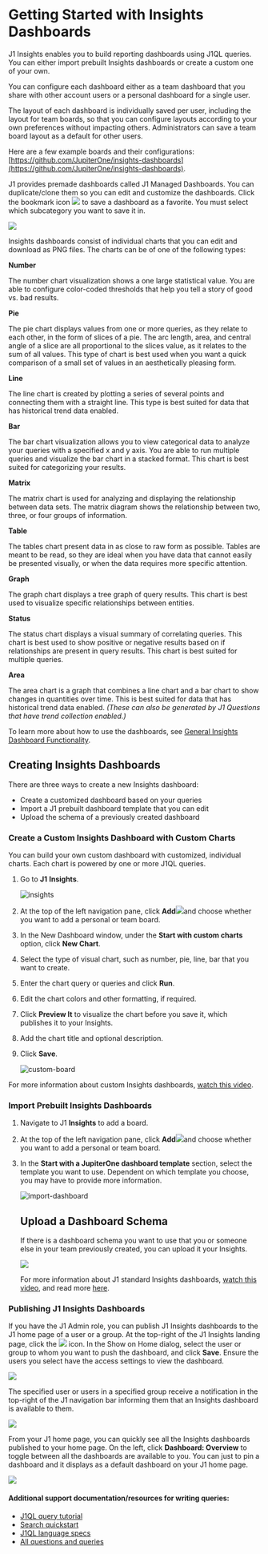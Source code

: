 # Getting Started with Insights Dashboards

J1 Insights enables you to build reporting dashboards using J1QL queries. You can either import prebuilt Insights dashboards or create a custom one of your own.

You can configure each dashboard either as a team dashboard that you share with other account users or a personal dashboard for a single user. 

The layout of each dashboard is individually saved per user, including the layout for team boards, so that you can configure layouts according to your own preferences without impacting others. Administrators can save a team board layout as a default for other users.

Here are a few example boards and their configurations: [https://github.com/JupiterOne/insights-dashboards](https://github.com/JupiterOne/insights-dashboards).

J1 provides premade dashboards called J1 Managed Dashboards. You can duplicate/clone them so you can edit and customize the dashboards. Click the bookmark icon ![](../assets/icons/bookmark.png) to save a dashboard as a favorite. You must select which subcategory you want to save it in. 


![](../assets/insights-mgnd-boards.png) 



Insights dashboards consist of individual charts that you can edit and download as PNG files. The charts can be of one of the following types:

**Number**

The number chart visualization shows a one large statistical value. You are able to configure color-coded thresholds that help you tell a story of good vs. bad results. 

**Pie**

The pie chart displays values from one or more queries, as they relate to each other, in the form of slices of a pie. The arc length, area, and central angle of a slice are all proportional to the slices value, as it relates to the sum of all values. This type of chart is best used when you want a quick comparison of a small set of values in an aesthetically pleasing form.

**Line**

The line chart is created by plotting a series of several points and connecting them with a straight line. This type is best suited for data that has historical trend data enabled. 

**Bar**

The bar chart visualization allows you to view categorical data to analyze your queries with a specified x and y axis. You are able to run multiple queries and visualize the bar chart in a stacked format. This chart is best suited for categorizing your results. 

**Matrix** 

The matrix chart is used for analyzing and displaying the relationship between data sets. The matrix diagram shows the relationship between two, three, or four groups of information. 

**Table** 

The tables chart present data in as close to raw form as possible. Tables are meant to be read, so they are ideal when you have data that cannot easily be presented visually, or when the data requires more specific attention.

**Graph** 

The graph chart displays a tree graph of query results. This chart is best used to visualize specific relationships between entities. 

**Status** 

The status chart displays a visual summary of correlating queries. This chart is best used to show positive or negative results based on if relationships are present in query results. This chart is best suited for multiple queries. 

**Area** 

The area chart is a graph that combines a line chart and a bar chart to show changes in quantities over time. This is best suited for data that has historical trend data enabled. *(These can also be generated by J1 Questions that have trend collection enabled.)*          

To learn more about how to use the dashboards, see [General Insights Dashboard Functionality](../insights-dashboards-general.md).

## Creating Insights Dashboards

There are three ways to create a new Insights dashboard:

- Create a customized dashboard based on your queries
- Import a J1 prebuilt dashboard template that you can edit
- Upload the schema of a previously created dashboard

### Create a Custom Insights Dashboard with Custom Charts

You can build your own custom dashboard with customized, individual charts. Each chart is powered by one or more J1QL queries.

1. Go to **J1** **Insights**.
   ​

   ![insights](../assets/insights.png)

   

2. At the top of the left navigation pane, click **Add**![](../assets/icons/add-policy.png)and choose whether you want to add a personal or team board.

3. In the New Dashboard window, under the **Start with custom charts** option, click **New Chart**.

4. Select the type of visual chart, such as number, pie, line, bar that you want to create.

5. Enter the chart query or queries and click **Run**.

6. Edit the chart colors and other formatting, if required.

7. Click **Preview It** to visualize the chart before you save it, which publishes it to your Insights.

8. Add the chart title and optional description.

9. Click **Save**. 
   
   
   ![custom-board](../assets/custom-board.gif) 


For more information about custom Insights dashboards, [watch this video](https://try.jupiterone.com/blog/how-to-create-customized-dashboards).

### Import Prebuilt Insights Dashboards

1. Navigate to J1 **Insights** to add a board.

2. At the top of the left navigation pane, click **Add**![](../assets/icons/add-policy.png)and choose whether you want to add a personal or team board.

3. In the **Start with a JupiterOne dashboard template** section, select the template you want to use. Dependent on which template you choose, you may have to provide more information.

   

   ![import-dashboard](../assets/insights-starters.gif)
   

   ## Upload a Dashboard Schema

   If there is a dashboard schema you want to use that you or someone else in your team previously created, you can upload it your Insights.
   


   ![](../assets/import-dashboard.gif) 

   


   For more information about J1 standard Insights dashboards, [watch this video](https://try.jupiterone.com/blog/video-how-to-modify-out-of-the-box-dashboards), and read more [here](./insights-dashboards-starters.md).



### Publishing J1 Insights Dashboards

If you have the J1 Admin role, you can publish J1 Insights dashboards to the J1 home page of a user or a group. At the top-right of the J1 Insights landing page, click the ![](../assets/icons/insights-send-to-home.png) icon. In the Show on Home dialog, select the user or group to whom you want to push the dashboard, and click **Save**. Ensure the users you select have the access settings to view the dashboard.



![](../assets/insights-publish-window.png) 



The specified user or users in a specified group receive a notification in the top-right of the J1 navigation bar informing them that an Insights dashboard is available to them.

  

![](../assets/insights-publish.gif)



From your J1 home page, you can quickly see all the Insights dashboards published to your home page. On the left, click **Dashboard: Overview** to toggle between all the dashboards are available to you. You can just to pin a dashboard and it displays as a default dashboard on your J1 home page.



![](../assets/insights-toggle.gif) 




#### Additional support documentation/resources for writing queries:

- [J1QL query tutorial](../jupiterOne-query-language_(J1QL)/tutorial-j1ql.md)
- [Search quickstart](../getting-started_and-admin/quickstart-search.md)
- [J1QL language specs](../jupiterOne-query-language_(J1QL)/jupiterOne-query-language.md)
- [All questions and queries](https://ask.us.jupiterone.io/filter?tagFilter=all)


